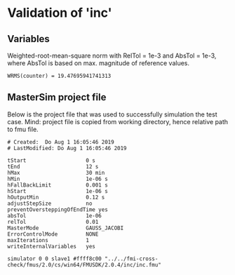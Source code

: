 # Validation of 'inc'

## Variables
Weighted-root-mean-square norm with RelTol = 1e-3 and AbsTol = 1e-3, where
AbsTol is based on max. magnitude of reference values.

```
WRMS(counter) = 19.47695941741313
```

## MasterSim project file

Below is the project file that was used to successfully simulation the test case.
Mind: project file is copied from working directory, hence relative path to fmu file.

```
# Created:	Do Aug 1 16:05:46 2019
# LastModified:	Do Aug 1 16:05:46 2019

tStart                   0 s
tEnd                     12 s
hMax                     30 min
hMin                     1e-06 s
hFallBackLimit           0.001 s
hStart                   1e-06 s
hOutputMin               0.12 s
adjustStepSize           no
preventOversteppingOfEndTime yes
absTol                   1e-06
relTol                   0.01
MasterMode               GAUSS_JACOBI
ErrorControlMode         NONE
maxIterations            1
writeInternalVariables   yes

simulator 0 0 slave1 #ffff8c00 "../../fmi-cross-check/fmus/2.0/cs/win64/FMUSDK/2.0.4/inc/inc.fmu"


```

